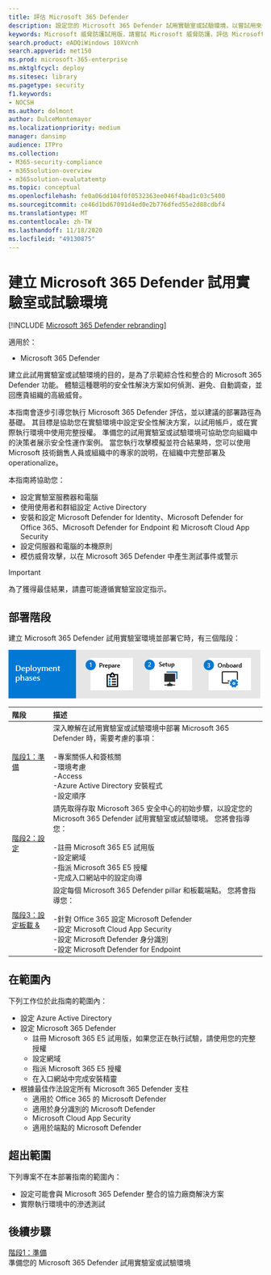 ```yaml
---
title: 評估 Microsoft 365 Defender
description: 設定您的 Microsoft 365 Defender 試用實驗室或試驗環境，以嘗試用來保護組織中裝置、身分識別、資料和應用程式的安全性解決方案。
keywords: Microsoft 威脅防護試用版，請嘗試 Microsoft 威脅防護，評估 Microsoft 威脅防護，Microsoft 威脅防護實驗，Microsoft 威脅防護試驗，網路安全性，高級持續性威脅，企業安全性，裝置，裝置，身分識別，使用者，資料，應用程式，事件，自動化調查和修正，高級搜尋
search.product: eADQiWindows 10XVcnh
search.appverid: met150
ms.prod: microsoft-365-enterprise
ms.mktglfcycl: deploy
ms.sitesec: library
ms.pagetype: security
f1.keywords:
- NOCSH
ms.author: dolmont
author: DulceMontemayor
ms.localizationpriority: medium
manager: dansimp
audience: ITPro
ms.collection:
- M365-security-compliance
- m365solution-overview
- m365solution-evalutatemtp
ms.topic: conceptual
ms.openlocfilehash: fe0a06dd104f0f0532363ee046f4bad1c03c5400
ms.sourcegitcommit: ce46d1bd67091d4ed0e2b776dfed55e2d88cdbf4
ms.translationtype: MT
ms.contentlocale: zh-TW
ms.lasthandoff: 11/18/2020
ms.locfileid: "49130875"
---
```

# <a name="create-a-microsoft-365-defender-trial-lab-or-pilot-environment"></a>建立 Microsoft 365 Defender 試用實驗室或試驗環境 

[!INCLUDE [Microsoft 365 Defender rebranding](../includes/microsoft-defender.md)]


適用於：
- Microsoft 365 Defender

建立此試用實驗室或試驗環境的目的，是為了示範綜合性和整合的 Microsoft 365 Defender 功能。 體驗這種聰明的安全性解決方案如何偵測、避免、自動調查，並回應貴組織的高級威脅。 

本指南會逐步引導您執行 Microsoft 365 Defender 評估，並以建議的部署路徑為基礎。 其目標是協助您在實驗環境中設定安全性解決方案，以試用帳戶，或在實際執行環境中使用完整授權。 準備您的試用實驗室或試驗環境可協助您向組織中的決策者展示安全性運作案例。 當您執行攻擊模擬並符合結果時，您可以使用 Microsoft 技術銷售人員或組織中的專家的說明，在組織中完整部署及 operationalize。 

本指南將協助您：
- 設定實驗室服務器和電腦
- 使用使用者和群組設定 Active Directory
- 安裝和設定 Microsoft Defender for Identity、Microsoft Defender for Office 365、Microsoft Defender for Endpoint 和 Microsoft Cloud App Security
- 設定伺服器和電腦的本機原則
- 模仿威脅攻擊，以在 Microsoft 365 Defender 中產生測試事件或警示

>[!IMPORTANT]
>為了獲得最佳結果，請盡可能遵循實驗室設定指示。


## <a name="deployment-phases"></a>部署階段

建立 Microsoft 365 Defender 試用實驗室環境並部署它時，有三個階段：

![部署階段：準備、安裝、板載](../../media/phase-diagrams/deployment-phases.png)

|階段 | 描述 | 
|:-------|:-----|
|[階段1：準備](prepare-mtpeval.md)| 深入瞭解在試用實驗室或試驗環境中部署 Microsoft 365 Defender 時，需要考慮的事項： <br><br>-專案關係人和簽核關 <br> -環境考慮 <br>-Access <br>-Azure Active Directory 安裝程式 <br> -設定順序
|[階段2：設定](setup-mtpeval.md)|  請先取得存取 Microsoft 365 安全中心的初始步驟，以設定您的 Microsoft 365 Defender 試用實驗室或試驗環境。 您將會指導您：<br><br>-註冊 Microsoft 365 E5 試用版 <br>  -設定網域<br>-指派 Microsoft 365 E5 授權<br>-完成入口網站中的設定向導|
|[階段3：設定板載 &](config-mtpeval.md) | 設定每個 Microsoft 365 Defender pillar 和板載端點。 您將會指導您：<br><br>-針對 Office 365 設定 Microsoft Defender<br>-設定 Microsoft Cloud App Security<br>-設定 Microsoft Defender 身分識別<br>-設定 Microsoft Defender for Endpoint


## <a name="in-scope"></a>在範圍內

下列工作位於此指南的範圍內：
-   設定 Azure Active Directory
-   設定 Microsoft 365 Defender
    -   註冊 Microsoft 365 E5 試用版，如果您正在執行試驗，請使用您的完整授權
    -   設定網域
    -   指派 Microsoft 365 E5 授權
    -   在入口網站中完成安裝精靈
-   根據最佳作法設定所有 Microsoft 365 Defender 支柱
    -   適用於 Office 365 的 Microsoft Defender
    -   適用於身分識別的 Microsoft Defender
    -   Microsoft Cloud App Security
    -   適用於端點的 Microsoft Defender

## <a name="out-of-scope"></a>超出範圍

下列專案不在本部署指南的範圍內：

-   設定可能會與 Microsoft 365 Defender 整合的協力廠商解決方案
-   實際執行環境中的滲透測試

## <a name="next-step"></a>後續步驟
[階段1：準備](prepare-mtpeval.md) 
<br> 準備您的 Microsoft 365 Defender 試用實驗室或試驗環境
